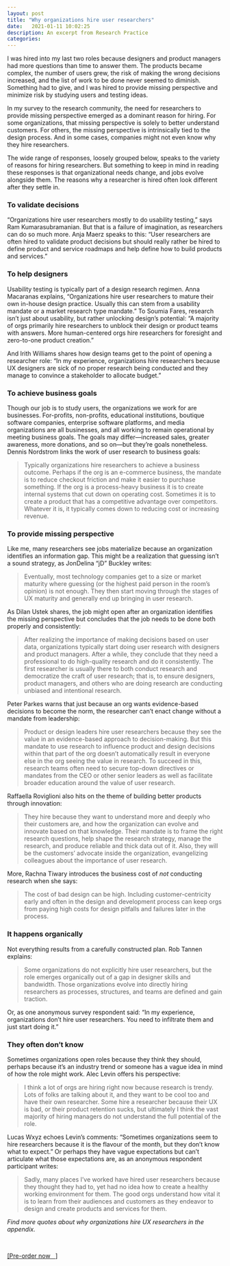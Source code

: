 ```yaml
---
layout: post
title: "Why organizations hire user researchers"
date:   2021-01-11 10:02:25
description: An excerpt from Research Practice
categories:
---
```

I was hired into my last two roles because designers and product managers had more questions than time to answer them. The products became complex, the number of users grew, the risk of making the wrong decisions increased, and the list of work to be done never seemed to diminish. Something had to give, and I was hired to provide missing perspective and minimize risk by studying users and testing ideas.

In my survey to the research community, the need for researchers to provide missing perspective emerged as a dominant reason for hiring. For some organizations, that missing perspective is solely to better understand customers. For others, the missing perspective is intrinsically tied to the design process. And in some cases, companies might not even know why they hire researchers.

The wide range of responses, loosely grouped below, speaks to the variety of reasons for hiring researchers. But something to keep in mind in reading these responses is that organizational needs change, and jobs evolve alongside them. The reasons why a researcher is hired often look different after they settle in.

### To validate decisions

“Organizations hire user researchers mostly to do usability testing,” says Ram Kumarasubramanian. But that is a failure of imagination, as researchers can do so much more. Anja Maerz speaks to this: “User researchers are often hired to validate product decisions but should really rather be hired to define product and service roadmaps and help define how to build products and services.”

### To help designers

Usability testing is typically part of a design research regimen. Anna Macaranas explains, “Organizations hire user researchers to mature their own in-house design practice. Usually this can stem from a usability mandate or a market research type mandate.”
To Soumia Fares, research isn’t just about usability, but rather unlocking design’s potential: “A majority of orgs primarily hire researchers to unblock their design or product teams with answers. More human-centered orgs hire researchers for foresight and zero-to-one product creation.”

And Irith Williams shares how design teams get to the point of opening a researcher role: “In my experience, organizations hire researchers because UX designers are sick of no proper research being conducted and they manage to convince a stakeholder to allocate budget.”

### To achieve business goals

Though our job is to study users, the organizations we work for are businesses. For-profits, non-profits, educational institutions, boutique software companies, enterprise software platforms, and media organizations are all businesses, and all working to remain operational by meeting business goals. The goals may differ—increased sales, greater awareness, more donations, and so on—but they’re goals nonetheless. Dennis Nordstrom links the work of user research to business goals:

>Typically organizations hire researchers to achieve a business outcome. Perhaps if the org is an e-commerce business, the mandate is to reduce checkout friction and make it easier to purchase something. If the org is a process-heavy business it is to create internal systems that cut down on operating cost. Sometimes it is to create a product that has a competitive advantage over competitors. Whatever it is, it typically comes down to reducing cost or increasing revenue.

### To provide missing perspective

Like me, many researchers see jobs materialize because an organization identifies an information gap. This might be a realization that guessing isn’t a sound strategy, as JonDelina “jD” Buckley writes:

>Eventually, most technology companies get to a size or market maturity where guessing (or the highest paid person in the room’s opinion) is not enough. They then start moving through the stages of UX maturity and generally end up bringing in user research.

As Dilan Ustek shares, the job might open after an organization identifies the missing perspective but concludes that the job needs to be done both properly and consistently:

>After realizing the importance of making decisions based on user data, organizations typically start doing user research with designers and product managers. After a while, they conclude that they need a professional to do high-quality research and do it consistently. The first researcher is usually there to both conduct research and democratize the craft of user research; that is, to ensure designers, product managers, and others who are doing research are conducting unbiased and intentional research.

Peter Parkes warns that just because an org wants evidence-based decisions to become the norm, the researcher can’t enact change without a mandate from leadership:

>Product or design leaders hire user researchers because they see the value in an evidence-based approach to decision-making. But this mandate to use research to influence product and design decisions within that part of the org doesn’t automatically result in everyone else in the org seeing the value in research. To succeed in this, research teams often need to secure top-down directives or mandates from the CEO or other senior leaders as well as facilitate broader education around the value of user research.

Raffaella Roviglioni also hits on the theme of building better products through innovation:
>They hire because they want to understand more and deeply who their customers are, and how the organization can evolve and innovate based on that knowledge. Their mandate is to frame the right research questions, help shape the research strategy, manage the research, and produce reliable and thick data out of it. Also, they will be the customers’ advocate inside the organization, evangelizing colleagues about the importance of user research.

More, Rachna Tiwary introduces the business cost of *not* conducting research when she says:
>The cost of bad design can be high. Including customer-centricity early and often in the design and development process can keep orgs from paying high costs for design pitfalls and failures later in the process.

### It happens organically

Not everything results from a carefully constructed plan. Rob Tannen explains:
>Some organizations do not explicitly hire user researchers, but the role emerges organically out of a gap in designer skills and bandwidth. Those organizations evolve into directly hiring researchers as processes, structures, and teams are defined and gain traction.

Or, as one anonymous survey respondent said: “In my experience, organizations don’t hire user researchers. You need to infiltrate them and just start doing it.”

### They often don’t know

Sometimes organizations open roles because they think they should, perhaps because it’s an industry trend or someone has a vague idea in mind of how the role might work. Alec Levin offers his perspective:
>I think a lot of orgs are hiring right now because research is trendy. Lots of folks are talking about it, and they want to be cool too and have their own researcher. Some hire a researcher because their UX is bad, or their product retention sucks, but ultimately I think the vast majority of hiring managers do not understand the full potential of the role.

Lucas Wxyz echoes Levin’s comments: “Sometimes organizations seem to hire researchers because it is the flavour of the month, but they don’t know what to expect.” Or perhaps they have vague expectations but can’t articulate what those expectations are, as an anonymous respondent participant writes:

>Sadly, many places I’ve worked have hired user researchers because they thought they had to, yet had no idea how to create a healthy working environment for them. The good orgs understand how vital it is to learn from their audiences and customers as they endeavor to design and create products and services for them.

*Find more quotes about why organizations hire UX researchers in the appendix.*


<br />
<p><a href="https://www.amazon.com/dp/B08P9VZJFN?ref_=pe_3052080_276849420" target="blank">[Pre-order now &nbsp; <i class="fas fa-external-link-alt"></i>]</a></p>
